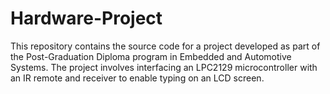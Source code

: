 # Hardware-Project
This repository contains the source code for a project developed as part of the Post-Graduation Diploma program in Embedded and Automotive Systems. The project involves interfacing an LPC2129 microcontroller with an IR remote and receiver to enable typing on an LCD screen.
